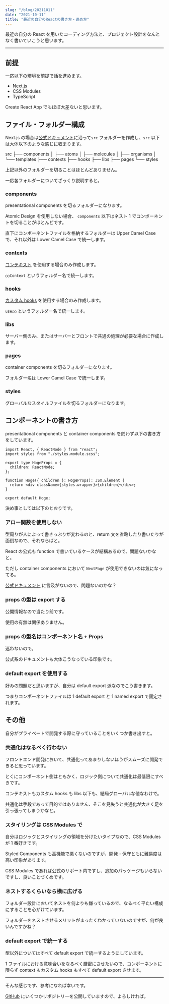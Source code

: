 ```yaml
---
slug: "/blog/20211011"
date: "2021-10-11"
title: "最近の自分のReactの書き方・進め方"
---
```


最近の自分の React を用いたコーディング方法と、プロジェクト設計をなんとなく書いていこうと思います。

---

## 前提

一応以下の環境を前提で話を進めます。

- Next.js
- CSS Modules
- TypeScript

Create React App でもほぼ大差ないと思います。

## ファイル・フォルダー構成

Next.js の場合は[公式ドキュメント](https://nextjs.org/docs/advanced-features/src-directory)に沿って`src` フォルダーを作成し、`src` 以下は大体以下のような感じに収まります。

src
├── components
│ ├── atoms
│ ├── molecules
│ ├── organisms
│ └── templates
├── contexts
├── hooks
├── libs
├── pages
└── styles

上記以外のフォルダーを切ることはほとんどありません。

一応各フォルダーについてざっくり説明すると。

### components

presentational components を切るフォルダーになります。

Atomic Design を使用しない場合、 `components` 以下はネスト 1 でコンポーネントを切ることがほとんどです。

直下にコンポーネントファイルを格納するフォルダーは Upper Camel Case で、それ以外は Lower Camel Case で統一します。

### contexts

[コンテキスト](https://ja.reactjs.org/docs/context.html) を使用する場合のみ作成します。

`○○Context` というフォルダー名で統一します。

### hooks

[カスタム hooks](https://ja.reactjs.org/docs/hooks-custom.html) を使用する場合のみ作成します。

`use○○` というフォルダー名で統一します。

### libs

サーバー側のみ、またはサーバーとフロントで共通の処理が必要な場合に作成します。

### pages

container components を切るフォルダーになります。

フォルダー名は Lower Camel Case で統一します。

### styles

グローバルなスタイルファイルを切るフォルダーになります。

## コンポーネントの書き方

presentational components と container components を問わず以下の書き方をしています。

```tsx
import React, { ReactNode } from "react";
import styles from "./styles.module.scss";

export type HogeProps = {
  children: ReactNode;
};

function Hoge({ children }: HogeProps): JSX.Element {
  return <div className={styles.wrapper}>{children}</div>;
}

export default Hoge;
```

決め事としては以下のとおりです。

### アロー関数を使用しない

型周りが人によって書きっぷりが変わるのと、return 文を省略したり書いたりが面倒なので、それならばと。

React の公式も function で書いているケースが結構あるので、問題ないかなと。

ただし container components において `NextPage` が使用できないのは気になってる。

[公式ドキュメント](https://nextjs.org/docs/basic-features/typescript) に言及がないので、問題ないのかな？

### props の型は export する

公開情報なので当たり前です。

使用の有無は関係ありません。

### props の型名はコンポーネント名 + Props

迷わないので。

公式系のドキュメントも大体こうなっている印象です。

### default export を使用する

好みの問題だと思いますが、自分は default export 派なのでこう書きます。

つまりコンポーネントファイルは 1 default export と 1 named export で固定されます。

## その他

自分がプライベートで開発する際に守っていることをいくつか書き出すと。

### 共通化はなるべく行わない

フロントエンド開発において、共通化ってあまりしないほうがスムーズに開発できると思っています。

とくにコンポーネント側はともかく、ロジック側について共通化は最低限にすべきです。

コンテキストもカスタム hooks も libs 以下も、結局グローバルな値なわけで。

共通化は手段であって目的ではありません、そこを見失うと共通化が大きく足を引っ張ってしまうかなと。

### スタイリングは CSS Modules で

自分はロジックとスタイリングの領域を分けたいタイプなので、CSS Modules が 1 番好きです。

Styled Components も高機能で悪くないのですが、開発・保守ともに難易度は高い印象があります。

CSS Modules であれば公式のサポート内ですし、追加のパッケージもいらないですし、良いことづくめです。

### ネストするくらいなら横に広げる

フォルダー設計においてネストを何よりも嫌っているので、なるべく平たい構成にすることを心がけています。

フォルダーをネストさせるメリットがまったくわかっていないのですが、何が良いんですかね？

### default export で統一する

型以外についてはすべて default export で統一するようにしています。

1 ファイルにおける意味合いをなるべく厳密にさせたいので、コンポーネントに限らず context もカスタム hooks もすべて default export させます。

---

そんな感じです、参考になれば幸いです。

[GitHub](https://github.com/piro0919) にいくつかリポジトリーを公開していますので、よろしければ。

